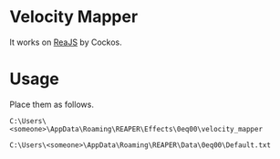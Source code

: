 # Velocity Mapper
It works on [ReaJS](https://www.reaper.fm/reaplugs/ "ReaPlugs") by Cockos.
# Usage
Place them as follows.

`C:\Users\<someone>\AppData\Roaming\REAPER\Effects\0eq00\velocity_mapper`

`C:\Users\<someone>\AppData\Roaming\REAPER\Data\0eq00\Default.txt`
